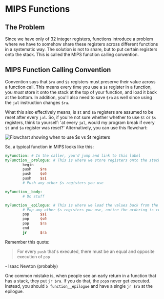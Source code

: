 # MIPS Functions

## The Problem

Since we have only of 32 integer registers, functions introduce a problem where we have to somehow share these registers across different functions in a systematic way. The solution is not to share, but to put certain registers onto the stack. This is called the MIPS function calling convention.

## MIPS Function Calling Convention

Convention says that `$ra` and `$s` registers must preserve their value across a function call. This means every time you use a `$s` register in a function, you *must* store it onto the stack at the top of your function, and load it back at the bottom. In addition, you'll also need to save `$ra` as well since using the `jal` instruction changes `$ra`.

What this also effectively means, is `$t` and `$a` registers are assumed to be reset after every `jal`. So, if you're not sure whether whether to use `$t` or `$s` registers, think to yourself: 'at every `jal`, would my program break if every `$t` and `$a` register was reset?' Alternatively, you can use this flowchart:

![Flowchart showing when to use `$s` vs `$t` registers](sRegs.png)

So, a typical function in MIPS looks like this:

```mips
myFunction: # In the caller, you'd jump and link to this label
myFunction__prologue: # This is where we store registers onto the stack
        begin
        push    $ra
        push    $s0
        push    $s1
        # Push any other $s registers you use

myFunction__body:
        # Do stuff

myFunction__epilogue: # This is where we load the values back from the stack
        # Pop any other $s registers you use, notice the ordering is reversed
        pop     $s1
        pop     $s0
        pop     $ra
        end
        jr      $ra
```

Remember this quote:

> For every `push` that's executed, there must be an equal and opposite execution of `pop`

\- Isaac Newton (probably)

One common mistake is, when people see an early return in a function that has a stack, they put `jr $ra`. If you do that, the `pop`s never get executed. Instead, you should `b function__epilogue` and have a single `jr $ra` at the epilogue.
